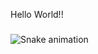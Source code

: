 
<p align="left">Hello World!!</p>

###

<img src="https://raw.githubusercontent.com/jokesonjokes/jokesonjokes/blob/output/snake.svg" alt="Snake animation" />

###
